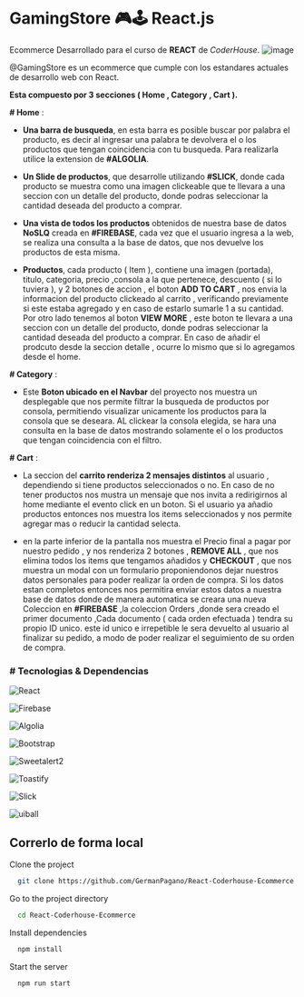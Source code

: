
# GamingStore 🎮🕹 React.js
Ecommerce Desarrollado para el curso de **REACT** de *CoderHouse*.
![image](https://user-images.githubusercontent.com/80891761/215929054-58480886-d926-431f-bca4-aa697299bd43.png)

@GamingStore es un ecommerce que cumple con los estandares actuales de desarrollo web con React.

**Esta compuesto por 3 secciones ( Home , Category , Cart ).**

**# Home** : 

* **Una barra de busqueda**, en esta barra es posible buscar por palabra el producto, es decir al ingresar una palabra te devolvera el o los productos que tengan coincidencia con tu busqueda. Para realizarla utilice la extension de **#ALGOLIA**.

* **Un Slide de productos**, que desarrolle utilizando **#SLICK**, donde cada producto se muestra como una imagen clickeable que te llevara a una seccion con un detalle del producto, donde podras seleccionar la cantidad deseada del producto a comprar.

* **Una vista de todos los productos** obtenidos de nuestra base de datos **NoSLQ** creada en **#FIREBASE**, cada vez que el usuario ingresa a la web, se realiza una consulta a la base de datos, que nos devuelve los productos de esta misma.

* **Productos**, cada producto ( Item ), contiene una imagen (portada), titulo, categoria, precio ,consola a la que pertenece, descuento ( si lo tuviera ), y 2 botones de accion , el boton **ADD TO CART** , nos envia la informacion del producto clickeado al carrito , verificando previamente si este estaba agregado y en caso de estarlo sumarle 1 a su cantidad. Por otro lado tenemos al boton **VIEW MORE** , este boton te llevara a una seccion con un detalle del producto, donde podras seleccionar la cantidad deseada del producto a comprar. En caso de añadir el prodcuto desde la seccion detalle , ocurre lo mismo que si lo agregamos desde el home.

 **# Category** :
* Este **Boton ubicado en el Navbar** del proyecto nos muestra un desplegable que nos permite filtrar la busqueda de productos por consola, permitiendo visualizar unicamente los productos para la consola que se deseara. AL clickear la consola elegida, se hara una consulta en la base de datos mostrando solamente el o los productos que tengan coincidencia con el filtro. 

**# Cart** :
* La seccion del **carrito renderiza 2 mensajes distintos** al usuario , dependiendo si tiene productos seleccionados o no. En caso de no tener productos nos mustra un mensaje que nos invita a redirigirnos al home mediante el evento click en un boton. Si el usuario ya añadio productos entonces nos muestra los items seleccionados y nos permite agregar mas o reducir la cantidad selecta. 

* en la parte inferior de la pantalla nos muestra el Precio final a pagar por nuestro pedido , y nos renderiza 2 botones , **REMOVE ALL** , que nos elimina todos los items que tengamos añadidos y **CHECKOUT** , que nos muestra un modal con un formulario proponiendonos dejar nuestros datos personales para poder realizar la orden de compra. Si los datos estan completos entonces nos permitira enviar estos datos a nuestra base de datos donde de manera automatica se creara una nueva Coleccion en **#FIREBASE** ,la coleccion Orders ,donde sera creado el primer documento ,Cada documento ( cada orden efectuada ) tendra su propio ID unico. este id unico e irrepetible le sera devuelto al usuario al finalizar su pedido, a modo de poder realizar el seguimiento de su orden de compra.


### # Tecnologias & Dependencias

![React](https://img.shields.io/badge/REACT.JS-V18.2.0-blue)

![Firebase](https://img.shields.io/badge/FIREBASE-V9.16.0-gold)

![Algolia](https://img.shields.io/badge/ALGOLIA-V4.14.3-darkblue)

![Bootstrap](https://img.shields.io/badge/BOOTSTRAP-V5.2.3-violet)

![Sweetalert2](https://img.shields.io/badge/SWEETALERT2-V11.7.1-red)

![Toastify](https://img.shields.io/badge/TOASTIFY-V9.1.1-brown)

![Slick](https://img.shields.io/badge/SLICK-V1.8.1-cyan)

![uiball](https://img.shields.io/badge/UIBALL-V1.2.6-green)




## Correrlo de forma local 

Clone the project

```bash
  git clone https://github.com/GermanPagano/React-Coderhouse-Ecommerce
```

Go to the project directory

```bash
  cd React-Coderhouse-Ecommerce
```

Install dependencies

```bash
  npm install
```

Start the server

```bash
  npm run start
```

